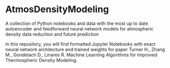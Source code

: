 # AtmosDensityModeling
A collection of Python notebooks and data with the most up to date autoencoder and feedforward neural network models for atmospheric density data reduction and future prediction

In this repository, you will find formatted Jupyter Notebooks with exact neural network architecture and trained weights for paper Turner H., Zhang M., Gondelach D., Linares R. Machine Learning Algorithms for Improved Thermospheric Density Modeling.
